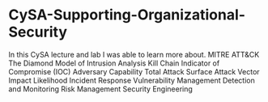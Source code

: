 # CySA-Supporting-Organizational-Security
In this CySA lecture and lab I was able to learn more about. MITRE ATT&amp;CK The Diamond Model of Intrusion Analysis Kill Chain Indicator of Compromise (IOC) Adversary Capability Total Attack Surface Attack Vector Impact Likelihood Incident Response Vulnerability Management Detection and Monitoring Risk Management Security Engineering
